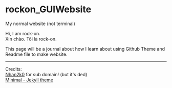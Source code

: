 # rockon_GUIWebsite
My normal website (not terminal)

Hi, I am rock-on.\
Xin chào. Tôi là rock-on.

This page will be a journal about how I learn about using Github Theme and Readme file to make website.

---
Credits:\
[Nhan2k0](https://github.com/nhan2k0) for sub domain! (but it's ded)\
[Minimal - Jekyll theme](https://github.com/pages-themes/minimal)

